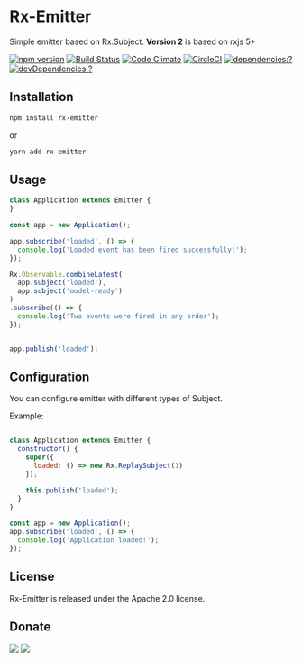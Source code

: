 # Rx-Emitter

Simple emitter based on Rx.Subject. **Version 2** is based on rxjs 5+

[![npm version](https://badge.fury.io/js/rx-emitter.svg)](https://www.npmjs.com/package/rx-emitter)
[![Build Status](https://travis-ci.org/zemd/rx-emitter.svg?branch=master)](https://travis-ci.org/zemd/rx-emitter)
[![Code Climate](https://codeclimate.com/github/zemd/rx-emitter/badges/gpa.svg)](https://codeclimate.com/github/zemd/rx-emitter)
[![CircleCI](https://circleci.com/gh/zemd/rx-emitter/tree/master.svg?style=svg)](https://circleci.com/gh/zemd/rx-emitter/tree/master)
[![dependencies:?](https://img.shields.io/david/zemd/rx-emitter.svg)](https://david-dm.org/zemd/rx-emitter)
[![devDependencies:?](https://img.shields.io/david/dev/zemd/rx-emitter.svg?style=flat)](https://david-dm.org/zemd/rx-emitter)

## Installation

```sh
npm install rx-emitter
```

or

```sh
yarn add rx-emitter
```

## Usage

```javascript
class Application extends Emitter {
}

const app = new Application();

app.subscribe('loaded', () => {
  console.log('Loaded event has been fired successfully!');
});

Rx.Observable.combineLatest(
  app.subject('loaded'),
  app.subject('model-ready')
)
.subscribe(() => {
  console.log('Two events were fired in any order');
});


app.publish('loaded');

```

## Configuration

You can configure emitter with different types of Subject.

Example:

```javascript

class Application extends Emitter {
  constructor() {
    super({
      loaded: () => new Rx.ReplaySubject(1)
    });

    this.publish('loaded');
  }
}

const app = new Application();
app.subscribe('loaded', () => {
  console.log('Application loaded!');
});

```

## License
Rx-Emitter is released under the Apache 2.0 license.

## Donate

[![](https://img.shields.io/badge/patreon-donate-yellow.svg)](https://www.patreon.com/red_rabbit)
[![](https://img.shields.io/badge/flattr-donate-yellow.svg)](https://flattr.com/profile/red_rabbit)

